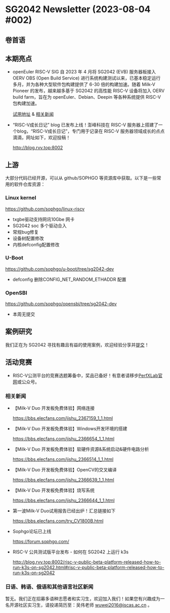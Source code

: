 # SG2042 Newsletter (2023-08-04 #002)

## 卷首语

## 本期亮点

+ openEuler RISC-V SIG 自 2023 年 4 月将 SG2042 (EVB) 服务器板接入 OERV OBS (Open Build Service) 进行系统构建测试以来，已基本稳定运行多月，并为各种大型软件包构建提供了 6-30 倍的构建加速。随着 Milk-V Pioneer 的发布，越来越多基于 SG2042 的高性能 RISC-V 设备将加入 OERV build farm，旨在为 openEuler、Debian、Deepin 等各种系统提供 RISC-V 包构建加速。

  [试用地址](https://build.tarsier-infra.com/) & [相关新闻](https://mp.weixin.qq.com/s/Te1RPG_DlMYP3InmJrU8sw)

+ “RISC-V成长日记” blog 已发布上线！澎峰科技在 RISC-V 服务器上搭建了一个blog，“RISC-V成长日记”，专门用于记录在 RISC-V 服务器领域成长的点点滴滴，网址如下，欢迎投稿！

  http://blog.rvv.top:8002

## 上游

大部分代码已经开源，可以从 github/SOPHGO 等资源库中获取。以下是一些常用的软件仓库资源：

### Linux kernel

https://github.com/sophgo/linux-riscv

- txgbe驱动支持网讯10Gbe 网卡
- SG2042 soc 多个驱动合入
- 常规bug修复
- 设备树配置修改
- 内核defconfig配置修改

### U-Boot

https://github.com/sophgo/u-boot/tree/sg2042-dev

+ defconfig 删除CONFIG_NET_RANDOM_ETHADDR 配置

### OpenSBI

https://github.com/sophgo/opensbi/tree/sg2042-dev 

+ 本周无提交

## 案例研究

我们正在为 SG2042 寻找有趣且有益的使用案例，欢迎经验分享并[提交](https://github.com/sophgocommunity/SG2042-Newsletter)！

## 活动竞赛

+ RISC-V公测平台的竞赛选题筹备中，奖品已备好！有意者请移步[PerfXLab官网](http://www.perfxlab.com)或公众号。

### 相关新闻

+ 【Milk-V Duo 开发板免费体验】网络连接 

  https://bbs.elecfans.com/jishu_2367159_1_1.html 

+ 【Milk-V Duo 开发板免费体验】Windows开发环境的搭建

  https://bbs.elecfans.com/jishu_2366654_1_1.html 

+ 【Milk-V Duo 开发板免费体验】软硬件资源&系统启动&硬件电路分析 

  https://bbs.elecfans.com/jishu_2366514_1_1.html 

+ 【Milk-V Duo 开发板免费体验】OpenCV的交叉编译

  https://bbs.elecfans.com/jishu_2366639_1_1.html 

+ 【Milk-V Duo 开发板免费体验】烧写系统 

  https://bbs.elecfans.com/jishu_2366644_1_1.html 

+ 第一波Milk-V Duo试用报告已经出炉！汇总链接如下

  https://bbs.elecfans.com/try_CV1800B.html

+ Sophgo论坛已上线

  https://forum.sophgo.com/

+ RISC-V 公共测试版平台发布 - 如何在 SG2042 上运行 k3s

  http://blog.rvv.top:8002/risc-v-public-beta-platform-released-how-to-run-k3s-on-sg2042.html#risc-v-public-beta-platform-released-how-to-run-k3s-on-sg2042

### 日语、韩语、俄语和其他语言社区新闻

暂无。我们正在招募多语种志愿者和实习生，欢迎加入我们！如果您有兴趣成为一名开源社区实习生，请投递简历至：吴伟老师 [wuwei2016@iscas.ac.cn](mailto:wuwei2016@iscas.ac.cn) 。
